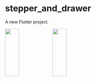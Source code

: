 # stepper_and_drawer

A new Flutter project.

<p>
<img src="https://user-images.githubusercontent.com/119872080/236464014-4f030c7e-3850-414c-a4c8-18d08c1de839.png" height="20%" width="30%" >
<img src="https://user-images.githubusercontent.com/119872080/236464025-15c2d698-d631-4826-a493-d366e3dca839.png" height="20%" width="30%" >
</p>
